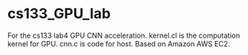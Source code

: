# cs133_GPU_lab
For the cs133 lab4 GPU CNN acceleration.
kernel.cl is the computation kernel for GPU.
cnn.c is code for host.
Based on Amazon AWS EC2.
